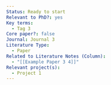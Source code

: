 ```yaml
---
Status: Ready to start
Relevant to PhD?: yes
Key terms:
  - Tag 3
Core paper?: false
Journal: Journal 3
Literature Type:
  - Paper
Related to Literature Notes (Column):
  - "[[Example Paper 3 4]]"
Relevant project(s):
  - Project 1
---
```

